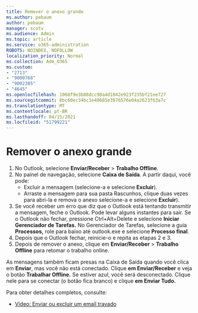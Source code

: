 ```yaml
---
title: Remover o anexo grande
ms.author: pebaum
author: pebaum
manager: scotv
ms.audience: Admin
ms.topic: article
ms.service: o365-administration
ROBOTS: NOINDEX, NOFOLLOW
localization_priority: Normal
ms.collection: Adm_O365
ms.custom:
- "2713"
- "9000768"
- "9002385"
- "4645"
ms.openlocfilehash: 1068f9e3b88dcc98a4d1042e923f235bf21ee727
ms.sourcegitcommit: 8bc60ec34bc1e40685e3976576e04a2623f63a7c
ms.translationtype: MT
ms.contentlocale: pt-BR
ms.lasthandoff: 04/15/2021
ms.locfileid: "51799221"
---
```

# <a name="remove-the-large-attachment"></a>Remover o anexo grande

1. No Outlook, selecione **Enviar/Receber**  >  **Trabalho Offline**. 
2. No painel de navegação, selecione **Caixa de Saída**. A partir daqui, você pode: 
    - Excluir a mensagem (selecione-a e selecione **Excluir**).
    - Arraste a mensagem para sua pasta Rascunhos, clique duas vezes para abri-la e remova o anexo selecione-a e selecione **Excluir**).
3. Se você receber um erro que diz que o Outlook está tentando transmitir a mensagem, feche o Outlook. Pode levar alguns instantes para sair. Se o Outlook não fechar, pressione Ctrl+Alt+Delete e selecione **Iniciar Gerenciador de Tarefas.** No Gerenciador de Tarefas, selecione a guia **Processos,** role para baixo até outlook.exe e selecione **Processo final**.
4. Depois que o Outlook fechar, reinicie-o e repita as etapas 2 e 3. 
5. Depois de remover o anexo, clique em **Enviar/Receber**  >  **Trabalho Offline** para retomar o trabalho online. 

As mensagens também ficam presas na Caixa de Saída quando você clica em **Enviar**, mas você não está conectado. Clique **em Enviar/Receber** e veja o botão **Trabalhar Offline.** Se estiver azul, você será desconectado. Clique nele para se conectar (o botão fica branco) e clique **em Enviar Tudo.**
 
 Para obter detalhes completos, consulte:
- [Vídeo: Enviar ou excluir um email travado](https://support.office.com/article/Video-Send-or-delete-an-email-stuck-in-your-outbox-26d5d34a-4e5f-444a-a9e8-44db04a94dec) 